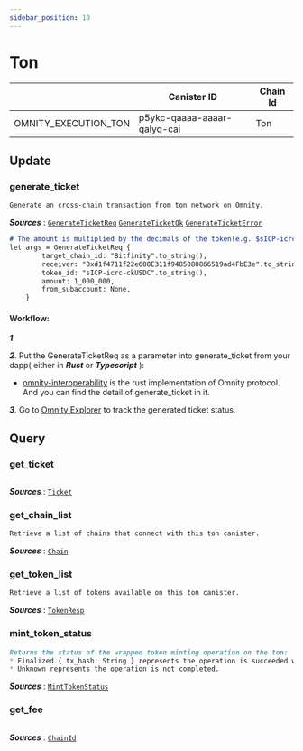 ```yaml
---
sidebar_position: 10
---
```


# Ton

|  | Canister ID | Chain Id |
| --- | --- | --- |
| OMNITY_EXECUTION_TON | p5ykc-qaaaa-aaaar-qalyq-cai | Ton |

## Update
### generate_ticket
```md title="generate_ticket(args: GenerateTicketReq) -> Result<GenerateTicketOk, GenerateTicketError>"
Generate an cross-chain transaction from ton network on Omnity.
```
***Sources*** : 
[`GenerateTicketReq`](https://github.com/octopus-network/omnity-interoperability/)
[`GenerateTicketOk`](https://github.com/octopus-network/omnity-interoperability/)
[`GenerateTicketError`](https://github.com/octopus-network/omnity-interoperability/)

```md title="Rust Input Example:"
# The amount is multiplied by the decimals of the token(e.g. $sICP-icrc-ckUSDC has six decimals so the input will be 1*1_000_000).
let args = GenerateTicketReq {
		target_chain_id: "Bitfinity".to_string(),
		receiver: "0xd1f4711f22e600E311f9485080866519ad4FbE3e".to_string(),
		token_id: "sICP-icrc-ckUSDC".to_string(),
		amount: 1_000_000,
		from_subaccount: None,
	}
```

#### Workflow: 
***1***. 

***2***. Put the GenerateTicketReq as a parameter into generate_ticket from your dapp( either in ***Rust*** or ***Typescript*** ):
- [omnity-interoperability](https://github.com/octopus-network/omnity-interoperability/blob/main/customs/bitcoin/src/main.rs#L195) is the rust implementation of Omnity protocol. And you can find the detail of generate_ticket in it.

***3***. Go to [Omnity Explorer](https://explorer.omnity.network/) to track the generated ticket status.

## Query
### get_ticket
```md title="get_ticket(ticket_id: String) -> Option<(u64, Ticket)>"

```
***Sources*** : [`Ticket`](https://github.com/octopus-network/omnity-interoperability/)

### get_chain_list
```md title="get_chain_list() -> Vec<Chain>"
Retrieve a list of chains that connect with this ton canister.
```
***Sources*** : 
[`Chain`](https://github.com/octopus-network/omnity-interoperability/)

### get_token_list
```md title="get_token_list() -> Vec<TokenResp>"
Retrieve a list of tokens available on this ton canister.
```
***Sources*** : 
[`TokenResp`](https://github.com/octopus-network/omnity-interoperability/)

### mint_token_status
```md title="mint_token_status(ticket_id: String) -> MintTokenStatus"
Returns the status of the wrapped token minting operation on the ton:
* Finalized { tx_hash: String } represents the operation is succeeded with the transaction hash on the ton.
* Unknown represents the operation is not completed.
```
***Sources*** : [`MintTokenStatus`](https://github.com/octopus-network/omnity-interoperability/)

### get_fee
```md title="get_fee(chain_id: ChainId) -> (Option<u64>, String)"

```
***Sources*** : [`ChainId`](https://github.com/octopus-network/omnity-interoperability/)